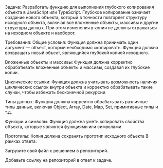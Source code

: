 Задача: Разработать функцию для выполнения глубокого копирования объекта в JavaScript или TypeScript. Глубокое копирование означает создание нового объекта, который в точности повторяет структуру исходного объекта, включая все вложенные объекты, массивы и другие структуры данных. При этом изменения в копии не должны отражаться на исходном объекте и наоборот.

Требования:
Общие условия: Функция должна принимать один аргумент — объект, который необходимо скопировать. Функция должна возвращать новый объект, являющийся глубокой копией исходного.

Вложенные объекты и массивы: Функция должна корректно обрабатывать вложенные объекты и массивы, создавая их глубокие копии.

Циклические ссылки: Функция должна учитывать возможность наличия циклических ссылок внутри объекта и корректно обрабатывать такие случаи, чтобы избежать бесконечной рекурсии.

Типы данных: Функция должна корректно обрабатывать различные типы данных, включая Object, Array, Date, Map, Set, примитивные типы и т.д.

Функции и символы: Функция должна уметь копировать свойства объекта, которые являются функциями или символами.

Прототипы: Копия должна сохранять прототип исходного объекта В рамках ответа:

Загрузите свой файл с решением в репозиторий.

Добавьте ссылку на репозиторий в ответ к задаче.
